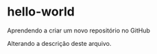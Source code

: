 # hello-world
Aprendendo a criar um novo repositório no GitHub

Alterando a descrição deste arquivo.

